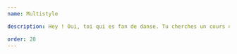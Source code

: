 ```yaml
---
name: Multistyle

description: Hey ! Oui, toi qui es fan de danse. Tu cherches un cours qui lie technique, rigueur, émotion, dépassement de soi et tout ça dans la bonne humeur? Peut importe ton niveau, nous serons ravis de pouvoir te transmettre notre passion des émotions à travers de très gracieux mouvements, ou encore d'évacuer notre stress des exams et des cours en effectuant des pirouettes et des sauts à n'en plus finir. Et bien n'attends plus, viens essayer nos cours de danse Modern Jazz proposés par l'association Efreestyle <b>le mardi de 18:00 à 21:15.</b>

order: 28
---
```

